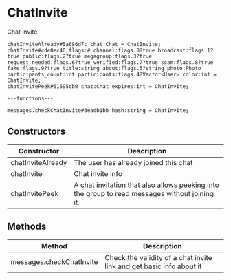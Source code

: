 # ChatInvite
Chat invite

```
chatInviteAlready#5a686d7c chat:Chat = ChatInvite;
chatInvite#cde0ec40 flags:# channel:flags.0?true broadcast:flags.1?true public:flags.2?true megagroup:flags.3?true request_needed:flags.6?true verified:flags.7?true scam:flags.8?true fake:flags.9?true title:string about:flags.5?string photo:Photo participants_count:int participants:flags.4?Vector<User> color:int = ChatInvite;
chatInvitePeek#61695cb0 chat:Chat expires:int = ChatInvite;

---functions---

messages.checkChatInvite#3eadb1bb hash:string = ChatInvite;
```

## Constructors
| Constructor | Description |
| ---- | ----------- |
| chatInviteAlready | The user has already joined this chat |
| chatInvite | Chat invite info |
| chatInvitePeek | A chat invitation that also allows peeking into the group to read messages without joining it. |


## Methods
| Method | Description |
| ---- | ----------- |
| messages.checkChatInvite | Check the validity of a chat invite link and get basic info about it |


